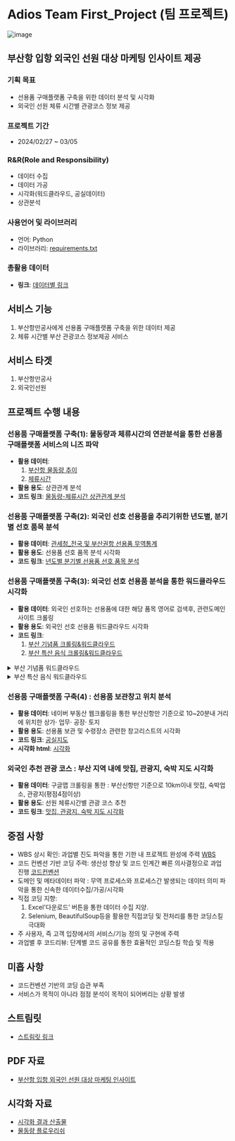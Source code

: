 # Adios Team First_Project (팀 프로젝트)

![image](https://github.com/Kshi0219/Adios/assets/149676714/0505755b-91f5-4f97-a42b-860c0aadd829)

## 부산항 입항 외국인 선원 대상 마케팅 인사이트 제공

### 기획 목표
- 선용품 구매플랫폼 구축을 위한 데이터 분석 및 시각화
- 외국인 선원 체류 시간별 관광코스 정보 제공

### 프로젝트 기간
- 2024/02/27 ~ 03/05

### R&R(Role and Responsibility)
- 데이터 수집
- 데이터 가공
- 시각화(워드클라우드, 공실데이터)
- 상관분석

### 사용언어 및 라이브러리
- 언어: Python
- 라이브러리: [requirements.txt](requirements.txt)

### 총활용 데이터
- **링크**: [데이터별 링크](데이터별%20링크.xlsx) 


## 서비스 기능
1. 부산항만공사에게 선용품 구매플랫폼 구축을 위한 데이터 제공
2. 체류 시간별 부산 관광코스 정보제공 서비스


## 서비스 타겟
1. 부산항만공사
2. 외국인선원 

## 프로젝트 수행 내용

### 선용품 구매플랫폼 구축(1): 물동량과 체류시간의 연관분석을 통한 선용품 구매플랫폼 서비스의 니즈 파악 
- **활용 데이터**:
  1. [부산항 물동량 추이](https://www.busanpa.com/kor/Contents.do?mCode=MN0931)
  2. [체류시간](https://www.pnitl.com/infoservice/vessel/vslScheduleList.jsp)
- **활용 용도**: 상관관계 분석
- **코드 링크**: [물동량-체류시간 상관관계 분석](상관분석/물동량-체류시간_상관분석_zscore표준화.ipynb)

### 선용품 구매플랫폼 구축(2): 외국인 선호 선용품을 추리기위한 년도별, 분기별 선호 품목 분석 
- **활용 데이터**: [관세청_전국 및 부산권항 선용품 무역통계](https://www.data.go.kr/data/15060293/fileData.do)
- **활용 용도**: 선용품 선호 품목 분석 시각화
- **코드 링크**: [년도별 분기별 선용품 선호 품목 분석](년도별%20분기별%20품목%20분석/년도별%20분기별%20품목별%20분석.ipynb)

### 선용품 구매플랫폼 구축(3): 외국인 선호 선용품 분석을 통한 워드클라우드 시각화
- **활용 데이터**: 외국인 선호하는 선용품에 대한 해당 품목 영어로 검색후, 관련도메인 사이트 크롤링
- **활용 용도**: 외국인 선호 선용품 워드클라우드 시각화
- **코드 링크**:
  1. [부산 기념품 크롤링&워드클라우드](크롤링&워드클라우드/기념품%20크롤링%20and%20워드클라우드.ipynb)
  2. [부산 특산 음식 크롤링&워드클라우드](크롤링&워드클라우드/식품%20크롤링%20and%20워드클라우드.ipynb)
<details>
  <summary>부산 기념품 워드클라우드</summary>
  <img src="크롤링&워드클라우드/기념품.png" alt="부산 기념품 워드클라우드">
</details>

<details>
  <summary>부산 특산 음식 워드클라우드</summary>
  <img src="크롤링&워드클라우드/식품.png" alt="부산 특산 음식 워드클라우드">
</details>

### 선용품 구매플랫폼 구축(4) : 선용품 보관창고 위치 분석
- **활용 데이터**: 네이버 부동산 웹크롤링을 통한 부산신항만 기준으로 10~20분내 거리에 위치한 상가· 업무· 공장· 토지
- **활용 용도**: 선용품 보관 및 수령장소 관련한 창고리스트의 시각화
- **코드 링크**: [공실지도](지도%20시각화/공실지도%20folium%20완성.ipynb)
- **시각화 html**: [시각화](지도%20시각화/공실지도.html)

### 외국인 추천 관광 코스 : 부산 지역 내에 맛집, 관광지, 숙박 지도 시각화 
- **활용 데이터**: 구글맵 크롤링을 통한 : 부산신항만 기준으로 10km이내 맛집, 숙박업소, 관광지(평점4점이상)
- **활용 용도**: 선원 체류시간별 관광 코스 추천
- **코드 링크**: [맛집, 관광지, 숙박 지도 시각화](지도%20시각화/맛집,%20관광지.%20숙박%20지도%20시각화(folium).ipynb)


## 중점 사항
- WBS 상시 확인: 과업별 진도 파악을 통한 기한 내 프로젝트 완성에 주력 [WBS](부산항만공사%20직영%20서비스플랫폼%20구축을%20위한%20데이터분석%20WBS.xlsx)
- 코드 컨벤션 기반 코딩 주력: 생산성 향상 및 코드 인계간 빠른 의사결정으로 과업 진행 [코드컨벤션](데이터분석_코드컨벤션_0.1.pptx.pdf)
- 도메인 및 메타데이터 파악 : 무역 프로세스와 프로세스간 발생되는 데이터 의미 파악을 통한 신속한 데이터수집/가공/시각화
- 직접 코딩 지향:
  1. Excel'다운로드’ 버튼을 통한 데이터 수집 지양.
  2. Selenium, BeautifulSoup등을 활용한 직접코딩 및 전처리를 통한 코딩스킬 극대화
- 주 사용자, 즉 고객 입장에서의 서비스/기능 정의 및 구현에 주력
- 과업별 후 코드리뷰: 단계별 코드 공유를 통한 효율적인 코딩스킬 학습 및 적용 

## 미흡 사항
- 코드컨벤션 기반의 코딩 습관 부족
- 서비스가 목적이 아니라 점점 분석이 목적이 되어버리는 상황 발생


## 스트림릿
- [스트림릿 링크](https://busanportservice.streamlit.app/)

## PDF 자료
- [부산항 입항 외국인 선원 대상 마케팅 인사이트](부산항_데이터분석_ver_1.0_완료.pdf)

## 시각화 자료
- [시각화 결과 산출물](Adios_시각화결과산출물.mp4)
- [물동량 플로우리쉬](플로우리쉬.mp4)
